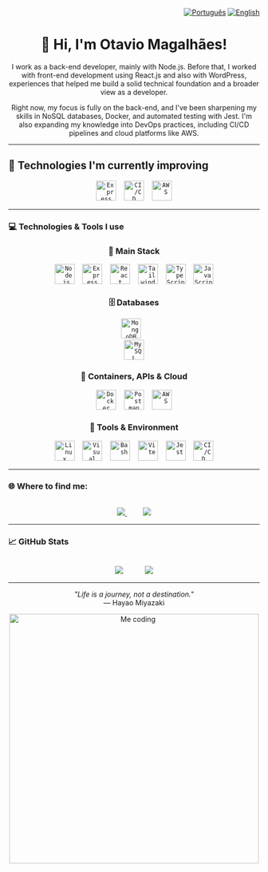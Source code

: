 <p align="right">
  <a href="./README.ptBr.md"><img src="https://img.shields.io/badge/🇧🇷 Português-blue?style=flat-square" alt="Português"/></a>
  <a href="./README.md"><img src="https://img.shields.io/badge/🇺🇸 English-blue?style=flat-square" alt="English"/></a>
</p>


<div align="center">

# 👋 Hi, I'm Otavio Magalhães!

I work as a back-end developer, mainly with Node.js. Before that, I worked with front-end development using React.js and also with WordPress, experiences that helped me build a solid technical foundation and a broader view as a developer.

Right now, my focus is fully on the back-end, and I've been sharpening my skills in NoSQL databases, Docker, and automated testing with Jest.
I'm also expanding my knowledge into DevOps practices, including CI/CD pipelines and cloud platforms like AWS.

</div>

---

## 🚧 Technologies I'm currently improving

<div align="center">

 <code><img src="https://cdn.jsdelivr.net/gh/devicons/devicon/icons/express/express-original.svg" width="40" title="Express"/></code>
&nbsp;&nbsp;
  <code><img src="https://cdn.jsdelivr.net/gh/devicons/devicon/icons/gitlab/gitlab-original.svg" width="40" title="CI/CD"/></code>
  &nbsp;&nbsp;
  <code><img src="https://cdn.jsdelivr.net/npm/simple-icons@v9/icons/amazonaws.svg" width="40" title="AWS"/></code>
</div>

---

### 💻 Technologies & Tools I use

<div align="center">

### 🚀 Main Stack
<code><img src="https://cdn.jsdelivr.net/gh/devicons/devicon/icons/nodejs/nodejs-original-wordmark.svg" width="40" title="Node.js"/></code>
&nbsp;&nbsp;
<code><img src="https://cdn.jsdelivr.net/gh/devicons/devicon/icons/express/express-original.svg" width="40" title="Express"/></code>
&nbsp;&nbsp;
<code><img src="https://cdn.jsdelivr.net/gh/devicons/devicon/icons/react/react-original.svg" width="40" title="React"/></code>
&nbsp;&nbsp;
<code><img src="https://cdn.jsdelivr.net/gh/devicons/devicon/icons/tailwindcss/tailwindcss-original.svg" width="40" title="Tailwind CSS"/></code>
&nbsp;&nbsp;
<code><img src="https://cdn.jsdelivr.net/npm/react-devicon@0.1.9/typescript/original/TypescriptOriginal.svg" title="TypeScript" width="40"></code>
&nbsp;&nbsp;
<code><img src="https://cdn.jsdelivr.net/gh/devicons/devicon/icons/javascript/javascript-original.svg" width="40" title="JavaScript"/></code>

### 🗄️ Databases
<code><img src="https://cdn.jsdelivr.net/gh/devicons/devicon/icons/mongodb/mongodb-original.svg" width="40" title="MongoDB"/></code>
&nbsp;&nbsp;
<code> <img src="https://cdn.jsdelivr.net/gh/devicons/devicon/icons/mysql/mysql-original.svg" width="40" title="MySQL"/></code>

### 🐳 Containers, APIs  & Cloud
<code><img src="https://cdn.jsdelivr.net/gh/devicons/devicon/icons/docker/docker-original-wordmark.svg" width="40" title="Docker"/></code>
&nbsp;&nbsp;
<code><img src="https://cdn.jsdelivr.net/gh/devicons/devicon/icons/postman/postman-original.svg" width="40" title="Postman"/></code>
&nbsp;&nbsp;
<code><img src="https://cdn.jsdelivr.net/npm/simple-icons@v9/icons/amazonaws.svg" width="40" title="AWS"/></code>


### 🧰 Tools & Environment
<code><img src="https://cdn.jsdelivr.net/gh/devicons/devicon/icons/linux/linux-original.svg" width="40" title="Linux"/></code>
&nbsp;&nbsp;
<code><img src="https://cdn.jsdelivr.net/gh/devicons/devicon/icons/vscode/vscode-original.svg" width="40" title="Visual Studio Code"/></code>
&nbsp;&nbsp;
<code><img src="https://cdn.jsdelivr.net/gh/devicons/devicon/icons/bash/bash-original.svg" width="40" title="Bash"/></code>
&nbsp;&nbsp;
<code><img src="https://cdn.jsdelivr.net/gh/devicons/devicon/icons/vitejs/vitejs-original.svg" width="40" title="Vite"/></code>
&nbsp;&nbsp;
<code><img src="https://cdn.jsdelivr.net/gh/devicons/devicon/icons/jest/jest-plain.svg" width="40" title="Jest"/></code>
&nbsp;&nbsp;
<code><img src="https://cdn.jsdelivr.net/gh/devicons/devicon/icons/gitlab/gitlab-original.svg" width="40" title="CI/CD"/></code>


</div>

---

### 🌐 Where to find me:
</br>
<div align="center">
  <a href="mailto:otavio.magalhaes@soulasalle.com.br" target="_blank">
    <img src="https://img.shields.io/badge/Email-D14836?style=for-the-badge&logo=gmail&logoColor=white"/>
  </a>
    &nbsp;&nbsp;&nbsp;&nbsp;&nbsp;&nbsp;&nbsp;
  <a href="https://www.linkedin.com/in/otavio-magalh%C3%A3es-08b0371b1/" target="_blank">
    <img src="https://img.shields.io/badge/LinkedIn-0077B5?style=for-the-badge&logo=linkedin&logoColor=white"/>
  </a>
</div>

---
### 📈 GitHub Stats
</br>
<div align="center">
  <img src="https://streak-stats.demolab.com/?user=otavio-magalhaes&theme=black-ice&hide_border=true&date_format=j%20M%5B%20Y%5D"/>
  &nbsp;&nbsp;&nbsp;&nbsp; &nbsp;&nbsp;&nbsp;&nbsp; 
  <img src="https://github-readme-stats.vercel.app/api/top-langs/?username=otavio-magalhaes&layout=compact&theme=github_dark" />

</div>


---

<div align="center">
  
*"Life is a journey, not a destination."*  
— Hayao Miyazaki 

<img alt="Me coding" src="https://i.imgur.com/2zqmS5M.png" width="500" >
</div>
